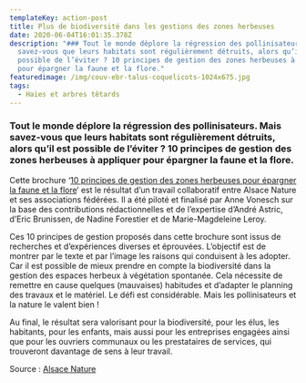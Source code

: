 ```yaml
---
templateKey: action-post
title: Plus de biodiversité dans les gestions des zones herbeuses
date: 2020-06-04T16:01:35.378Z
description: "### Tout le monde déplore la régression des pollinisateurs. Mais
  savez-vous que leurs habitats sont régulièrement détruits, alors qu’il est
  possible de l’éviter ? 10 principes de gestion des zones herbeuses à appliquer
  pour épargner la faune et la flore."
featuredimage: /img/couv-ebr-talus-coquelicots-1024x675.jpg
tags:
  - Haies et arbres têtards
---
```

### Tout le monde déplore la régression des pollinisateurs. Mais savez-vous que leurs habitats sont régulièrement détruits, alors qu’il est possible de l’éviter ? 10 principes de gestion des zones herbeuses à appliquer pour épargner la faune et la flore.

Cette brochure ‘[10 principes de gestion des zones herbeuses pour épargner la faune et la flore](/img/actions/10Principes-gestion-herbe-WEB.pdf)‘ est le résultat d’un travail collaboratif entre Alsace Nature et ses associations fédérées. Il a été piloté et finalisé par Anne Vonesch sur la base des contributions rédactionnelles et de l’expertise d’André Astric, d’Eric Brunissen, de Nadine Forestier et de Marie-Magdeleine Leroy.

Ces 10 principes de gestion proposés dans cette brochure sont issus de recherches et d’expériences diverses et éprouvées. L’objectif est de montrer par le texte et par l’image les raisons qui conduisent à les adopter. Car il est possible de mieux prendre en compte la biodiversité dans la gestion des espaces herbeux à végétation spontanée. Cela nécessite de remettre en cause quelques (mauvaises) habitudes et d’adapter le planning des travaux et le matériel. Le défi est considérable. Mais les pollinisateurs et la nature le valent bien !

Au final, le résultat sera valorisant pour la biodiversité, pour les élus, les habitants, pour les enfants, mais aussi pour les entreprises engagées ainsi que pour les ouvriers communaux ou les prestataires de services, qui trouveront davantage de sens à leur travail.

Source : [Alsace Nature](https://alsacenature.org/reseaux-thematiques/agriculture-3/10-principes-de-gestion-des-zones-herbeuses-pour-epargner-la-faune-et-la-flore/)